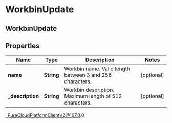 # WorkbinUpdate

## WorkbinUpdate

## Properties

|Name | Type | Description | Notes|
|------------ | ------------- | ------------- | -------------|
| **name** | **String** | Workbin name. Valid length between 3 and 256 characters. | [optional] |
| **_description** | **String** | Workbin description. Maximum length of 512 characters. | [optional] |



_PureCloudPlatformClientV2@167.0.0_
